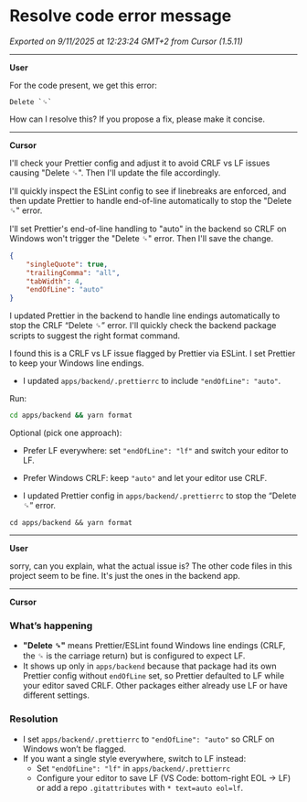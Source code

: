 # Resolve code error message
_Exported on 9/11/2025 at 12:23:24 GMT+2 from Cursor (1.5.11)_

---

**User**

For the code present, we get this error:
```
Delete `␍`
```
How can I resolve this? If you propose a fix, please make it concise.

---

**Cursor**

I'll check your Prettier config and adjust it to avoid CRLF vs LF issues causing "Delete ␍". Then I'll update the file accordingly.

I'll quickly inspect the ESLint config to see if linebreaks are enforced, and then update Prettier to handle end-of-line automatically to stop the "Delete ␍" error.

I'll set Prettier's end-of-line handling to "auto" in the backend so CRLF on Windows won't trigger the "Delete ␍" error. Then I'll save the change.

```json
{
    "singleQuote": true,
    "trailingComma": "all",
    "tabWidth": 4,
    "endOfLine": "auto"
}

```

I updated Prettier in the backend to handle line endings automatically to stop the CRLF “Delete ␍” error. I'll quickly check the backend package scripts to suggest the right format command.

I found this is a CRLF vs LF issue flagged by Prettier via ESLint. I set Prettier to keep your Windows line endings.

- I updated `apps/backend/.prettierrc` to include `"endOfLine": "auto"`.

Run:
```bash
cd apps/backend && yarn format
```

Optional (pick one approach):
- Prefer LF everywhere: set `"endOfLine": "lf"` and switch your editor to LF.
- Prefer Windows CRLF: keep `"auto"` and let your editor use CRLF.

- I updated Prettier config in `apps/backend/.prettierrc` to stop the “Delete ␍” error.

```shellscript
cd apps/backend && yarn format
```

---

**User**

sorry, can you explain, what the actual issue is?
The other code files in this project seem to be fine. It's just the ones in the backend app.

---

**Cursor**

### What’s happening
- **"Delete ␍"** means Prettier/ESLint found Windows line endings (CRLF, the ␍ is the carriage return) but is configured to expect LF.
- It shows up only in `apps/backend` because that package had its own Prettier config without `endOfLine` set, so Prettier defaulted to LF while your editor saved CRLF. Other packages either already use LF or have different settings.

### Resolution
- I set `apps/backend/.prettierrc` to `"endOfLine": "auto"` so CRLF on Windows won’t be flagged.
- If you want a single style everywhere, switch to LF instead:
  - Set `"endOfLine": "lf"` in `apps/backend/.prettierrc`
  - Configure your editor to save LF (VS Code: bottom-right EOL → LF) or add a repo `.gitattributes` with `* text=auto eol=lf`.

